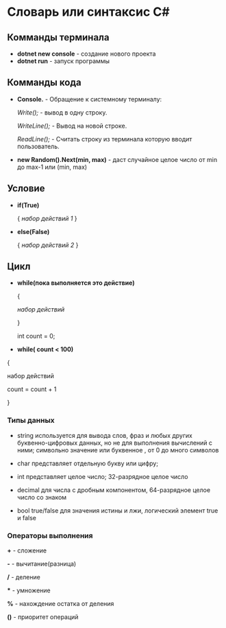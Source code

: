 # Словарь или синтаксис C#

## Комманды терминала

* __dotnet new console__ - создание нового проекта
* __dotnet run__ - запуск программы

## Комманды кода

* __Console.__ - Обращение к системному терминалу:

   *Write();* - вывод в одну строку.
   
   *WriteLine();* - Вывод на новой строке.
   
   *ReadLine();* - Считать строку из терминала которую вводит пользователь. 

* __new Random().Next(min, max)__ - даст случайное целое число от min до max-1 или (min, max)

## Условие

* __if(True)__

   {
   *набор действий 1*
   }

* __else(False)__

   {
   *набор действий 2*
   }

## Цикл

*  __while(пока выполняется это действие)__

   {

   *набор действий*
   
   }

   int count = 0;

*  __while( count < 100)__
  
  {

   набор действий

   count = count + 1
  
  }

### Типы данных
+ string используется для вывода слов, фраз и любых других буквенно-цифровых данных, но не для выполнения вычислений с ними;
  символьно значение или буквенное , от 0 до много символов

+ char представляет отдельную букву или цифру;

+ int представляет целое число; 32-разрядное целое число

+ decimal для числа с дробным компонентом, 64-разрядное целое число со знаком

+ bool true/false для значения истины и лжи, логический элемент true и false 

### Операторы выполнения
__+__ - сложение

__-__  - вычитание(разница)

__/__ -  деление 

__*__ -  умножение

__%__ -  нахождение остатка от деления

__()__ -  приоритет операций


